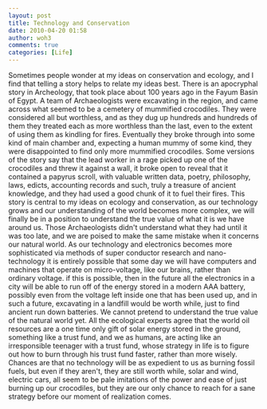```yaml
---
layout: post
title: Technology and Conservation
date: 2010-04-20 01:58
author: woh3
comments: true
categories: [Life]
---
```

Sometimes people wonder at my ideas on conservation and ecology, and I find that telling a story helps to relate my ideas best.
There is an apocryphal story in Archeology, that took place about 100 years ago in the Fayum Basin of Egypt.
A team of Archaeologists were excavating in the region, and came across what seemed to be a cemetery of mummified crocodiles. They were considered all but worthless, and as they dug up hundreds and hundreds of them they treated each as more worthless than the last, even to the extent of using them as kindling for fires. Eventually they broke through into some kind of main chamber and, expecting a human mummy of some kind, they were disappointed to find only more mummified crocodiles. Some versions of the story say that the lead worker in a rage picked up one of the crocodiles and threw it against a wall, it broke open to reveal that it contained a papyrus scroll, with valuable written data, poetry, philosophy, laws, edicts, accounting records and such, truly a treasure of ancient knowledge, and they had used a good chunk of it to fuel their fires. 
This story is central to my ideas on ecology and conservation, as our technology grows and our understanding of the world becomes more complex, we will finally be in a position to understand the true value of what it is we have around us. Those Archaeologists didn't understand what they had until it was too late, and we are poised to make the same mistake when it concerns our natural world. 
As our technology and electronics becomes more sophisticated via methods of super conductor research and nano-technology it is entirely possible that some day we will have computers and machines that operate on micro-voltage, like our brains, rather than ordinary voltage. if this is possible, then in the future all the electronics in a city will be able to run off of the energy stored in a modern AAA battery, possibly even from the voltage left inside one that has been used up, and in such a future, excavating in a landfill would be worth while, just to find ancient run down batteries. 
We cannot pretend to understand the true value of the natural world yet. All the ecological experts agree that the world oil resources are a one time only gift of solar energy stored in the ground, something like a trust fund, and we as humans, are acting like an irresponsible teenager with a trust fund, whose strategy in life is to figure out how to burn through his trust fund faster, rather than more wisely. Chances are that no technology will be as expedient to us as burning fossil fuels, but even if they aren't, they are still worth while, solar and wind, electric cars, all seem to be pale imitations of the power and ease of just burning up our crocodiles, but they are our only chance to reach for a sane strategy before our moment of realization comes.
